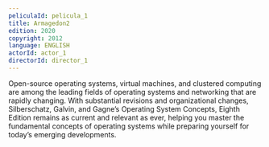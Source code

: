 ```yaml
---
peliculaId: pelicula_1
title: Armagedon2
edition: 2020
copyright: 2012
language: ENGLISH
actorId: actor_1
directorId: director_1
---
```


Open-source operating systems, virtual machines, and clustered
computing are among the leading fields of operating systems and 
networking that are rapidly changing. With substantial revisions and
organizational changes, Silberschatz, Galvin, and Gagne’s Operating 
System Concepts, Eighth Edition remains as current and relevant as 
ever, helping you master the fundamental concepts of operating systems 
while preparing yourself for today’s emerging developments.